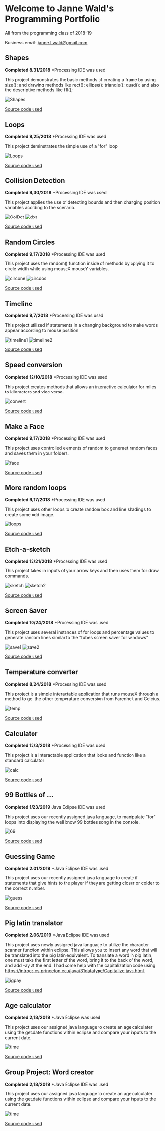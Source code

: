 # Welcome to Janne Wald's Programming Portfolio
All from the programming class of 2018-19

Business email: janne.l.wald@gmail.com

## Shapes

__Completed 8/31/2018__
*Processing IDE was used

This project demonstrates the basic methods of creating a frame by using size(); and drawing methods like rect(); ellipse(); triangle(); quad(); and also the descriptive methods like fill();

![Shapes](images/Shapes.png)

[Source code used](https://github.com/JanneWald/2018-19ProgramingPortfolio/blob/master/Projects/Term1/Shapes)

## Loops

__Completed 9/25/2018__
*Processing IDE was used

This project deminstrates the simple use of a "for" loop

![Loops](images/Loops.png)

[Source code used](https://github.com/JanneWald/2018-19ProgramingPortfolio/blob/master/Projects/Term1/Loops)

## Collision Detection

__Completed 9/30/2018__
*Processing IDE was used

This project applies the use of detecting bounds and then changing position variables acording to the scenario.

![ColDet](images/ColDet.png)
![dos](images/dos.png)

[Source code used](https://github.com/JanneWald/2018-19ProgramingPortfolio/blob/master/Projects/Term1/Collision%20Detection)

## Random Circles

__Completed 9/17/2018__
*Processing IDE was used

This project uses the random() function inside of methods by aplying it to circle width while using mouseX mouseY variables.

![circone](images/circone.png)
![circdos](images/circdos.png)

[Source code used](https://github.com/JanneWald/2018-19ProgramingPortfolio/blob/master/Projects/Term1/Collision%20Detection)

## Timeline

__Completed 9/7/2018__
*Processing IDE was used

This project utilized if statements in a changing background to make words appear according to mouse position

![timeline1](images/timeline1.png)
![timeline2](images/timeline2.png)

[Source code used](https://github.com/JanneWald/2018-19ProgramingPortfolio/blob/master/Projects/Term1/timeline)


## Speed conversion

__Completed 12/10/2018__
*Processing IDE was used

This project creates methods that allows an interactive calculator for miles to kilometers and vice versa.

![convert](images/convert.png)

[Source code used](https://github.com/JanneWald/2018-19ProgramingPortfolio/blob/master/Projects/Term1/convert)

## Make a Face

__Completed 9/17/2018__
*Processing IDE was used

This project uses controlled elements of random to generaet random faces and saves them in your folders.

![face](images/face.png)

[Source code used](https://github.com/JanneWald/2018-19ProgramingPortfolio/blob/master/Projects/Term1/face)


## More random loops

__Completed 9/17/2018__
*Processing IDE was used

This project uses other loops to create random box and line shadings to create some odd image.

![loops](images/loops3.png)

[Source code used](https://github.com/JanneWald/2018-19ProgramingPortfolio/blob/master/Projects/Term1/loops3)


## Etch-a-sketch

__Completed 12/21/2018__
*Processing IDE was used

This project takes in inputs of your arrow keys and then uses them for draw commands.

![sketch](images/sketch.png)
![sketch2](sketch2.png)

[Source code used](https://github.com/JanneWald/2018-19ProgramingPortfolio/blob/master/Projects/Term1/sketch)


## Screen Saver

__Completed 10/24/2018__
*Processing IDE was used

This project uses several instances of for loops and percentage values to generate random lines similar to the "tubes screen saver for windows"

![save1](images/save1.png)
![save2](images/save2.png)

[Source code used](https://github.com/JanneWald/2018-19ProgramingPortfolio/tree/master/Projects/Term1/ScreenSaver)


## Temperature converter

__Completed 8/24/2018__
*Processing IDE was used

This project is a simple interactable application that runs mouseX through a method to get the other temperature conversion from Farenheit and Celcius.

![temp](images/temp.png)

[Source code used](https://github.com/JanneWald/2018-19ProgramingPortfolio/blob/master/Projects/Term1/tempConvert)


## Calculator

__Completed 12/3/2018__
*Processing IDE was used

This project is a  interactable application that looks and function like a standard calculator

![calc](images/calc.png)

[Source code used](https://github.com/JanneWald/2018-19ProgramingPortfolio/blob/master/Projects/Term1/calc)

## 99 Bottles of ...

__Completed 1/23/2019__
Java Eclipse IDE was used

This project uses our recently assigned java language, to manipulate "for" loops into  displaying the well know 99 bottles song in the console.

![69](images/69.png)

[Source code used](https://github.com/JanneWald/2018-19ProgramingPortfolio/blob/master/Projects/Term3/99%20Bottles)

## Guessing Game

__Completed 2/01/2019__
*Java Eclipse IDE was used

This project uses our recently assigned java language to create if statements that give hints to the player if they are getting closer or colder to the correct number.

![guess](images/guess.PNG)

[Source code used](https://github.com/JanneWald/2018-19ProgramingPortfolio/blob/master/Projects/Term3/guessingGame)

## Pig latin translator

__Completed 2/06/2019__
*Java Eclipse IDE was used

This project uses newly assigned java language to utilize the character scanner function within eclipse. This allows you to insert any word that will be translated into the pig latin equivalent. To translate a word in pig latin, one must take the first letter of the word, bring it to the back of the word, and add -ay at the end. I had some help with the capitalization code using https://introcs.cs.princeton.edu/java/31datatype/Capitalize.java.html.

![igpay](images/igpay.PNG)

[Source code used](https://github.com/JanneWald/2018-19ProgramingPortfolio/blob/master/Projects/Term3/igpay)

## Age calculator

__Completed 2/18/2019__
*Java Eclipse  was used

This project uses our assigned java language to create an age calculater using the get.date functions within eclipse and compare your inputs to the current date. 

![time](images/time.PNG)

[Source code used](https://github.com/JanneWald/2018-19ProgramingPortfolio/blob/master/Projects/Term3/time)

## Group Project: Word creator 

__Completed 2/18/2019__
*Java Eclipse IDE was used

This project uses our assigned java language to create an age calculater using the get.date functions within eclipse and compare your inputs to the current date. 

![time](images/time.PNG)

[Source code used](https://github.com/JanneWald/2018-19ProgramingPortfolio/blob/master/Projects/Term3/time)
